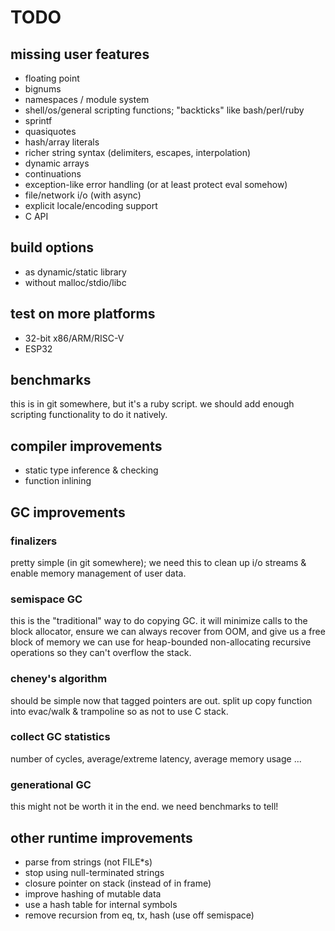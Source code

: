 # TODO

## missing user features
- floating point
- bignums
- namespaces / module system
- shell/os/general scripting functions; "backticks" like bash/perl/ruby
- sprintf
- quasiquotes
- hash/array literals
- richer string syntax (delimiters, escapes, interpolation)
- dynamic arrays
- continuations
- exception-like error handling (or at least protect eval somehow)
- file/network i/o (with async)
- explicit locale/encoding support
- C API

## build options
- as dynamic/static library
- without malloc/stdio/libc

## test on more platforms
- 32-bit x86/ARM/RISC-V
- ESP32

## benchmarks
this is in git somewhere, but it's a ruby script.
we should add enough scripting functionality to do
it natively.

## compiler improvements
- static type inference & checking
- function inlining

## GC improvements
### finalizers
pretty simple (in git somewhere); we need this to
clean up i/o streams & enable memory management
of user data.

### semispace GC
this is the "traditional" way to do copying GC. it will
minimize calls to the block allocator, ensure we can
always recover from OOM, and give us a free block of
memory we can use for heap-bounded non-allocating
recursive operations so they can't overflow the stack.

### cheney's algorithm
should be simple now that tagged pointers are out.
split up copy function into evac/walk & trampoline so
as not to use C stack.

### collect GC statistics
number of cycles, average/extreme latency, average memory
usage ...

### generational GC
this might not be worth it in the end. we need benchmarks
to tell!

## other runtime improvements
- parse from strings (not FILE\*s)
- stop using null-terminated strings
- closure pointer on stack (instead of in frame)
- improve hashing of mutable data
- use a hash table for internal symbols
- remove recursion from eq, tx, hash (use off semispace)
